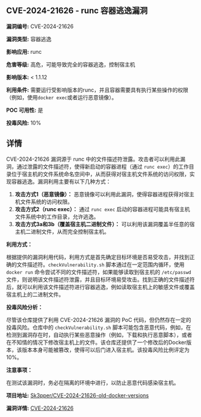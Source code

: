 ## CVE-2024-21626 - runc 容器逃逸漏洞

**漏洞编号:** CVE-2024-21626

**漏洞类型:** 容器逃逸

**影响应用:** runc

**危害等级:** 高危，可能导致完全的容器逃逸，控制宿主机

**影响版本:** < 1.1.12

**利用条件:** 需要运行受影响版本的runc，并且容器需要具有执行某些操作的权限（例如，使用`docker exec`或者运行恶意镜像）。

**POC 可用性:** 是

**投毒风险:** 10%

## 详情

CVE-2024-21626 漏洞源于 runc 中的文件描述符泄露。攻击者可以利用此漏洞，通过泄露的文件描述符，使得新启动的容器进程（通过 `runc exec`）的工作目录位于宿主机的文件系统命名空间中，从而获得对宿主机文件系统的访问权限，实现容器逃逸。漏洞利用主要有以下几种方式：

1. **攻击方式1（恶意镜像）：** 恶意镜像可以利用此漏洞，使得容器进程获得对宿主机文件系统的访问权限。
2. **攻击方式2（runc exec）：** 通过 `runc exec` 启动的容器进程可能具有宿主机文件系统中的工作目录，允许逃逸。
3. **攻击方式3a和3b（覆盖宿主机二进制文件）：** 可以利用该漏洞覆盖半任意的宿主机二进制文件，从而完全控制宿主机。

**利用方式：**

根据提供的漏洞利用代码，利用方式是首先确定目标环境是否易受攻击，并找到正确的文件描述符。`checkVulnerability.sh` 脚本通过在一定范围内循环，使用 `docker run` 命令尝试不同的文件描述符，如果能够读取到宿主机的 `/etc/passwd` 文件，则说明该文件描述符泄露，并且目标环境易受攻击。找到正确的文件描述符后，就可以利用该文件描述符进行容器逃逸，例如读取宿主机上的敏感文件或覆盖宿主机上的二进制文件。

**投毒风险分析：**

尽管该仓库提供了利用 CVE-2024-21626 漏洞的 PoC 代码，但仍然存在一定的投毒风险。仓库中的 `checkVulnerability.sh` 脚本可能包含恶意代码，例如，在检测到漏洞存在时，自动执行某些恶意操作（例如，下载和执行恶意脚本），或者在不知情的情况下修改宿主机上的文件。该仓库还提供了一个修改后的Docker版本，该版本本身可能被篡改，使得可以后门进入宿主机。该投毒风险比例评定为10%。

**注意事项：**

在测试该漏洞时，务必在隔离的环境中进行，以防止恶意代码感染宿主机。

**项目地址:** [Sk3pper/CVE-2024-21626-old-docker-versions](https://github.com/Sk3pper/CVE-2024-21626-old-docker-versions)

**漏洞详情:** [CVE-2024-21626](https://nvd.nist.gov/vuln/detail/CVE-2024-21626)